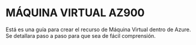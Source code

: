 # MÁQUINA VIRTUAL AZ900
Está es una guía para crear el recurso de Máquina Virtual dentro de Azure.
Se detallara paso a paso para que sea de fácil comprensión.


